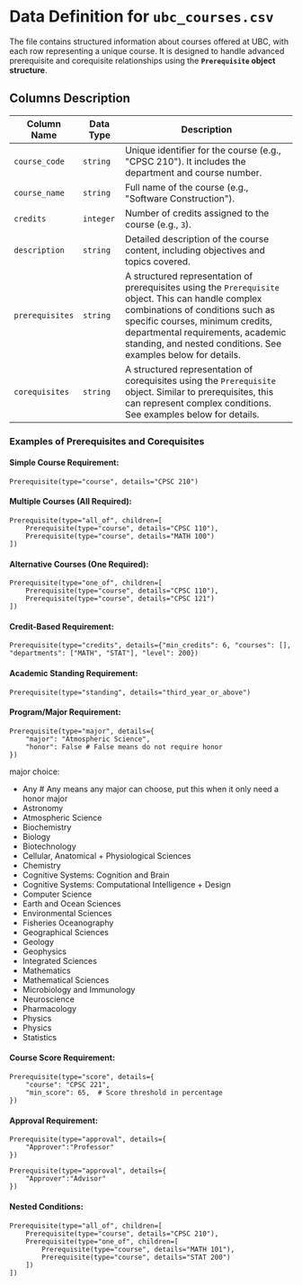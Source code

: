 # Data Definition for `ubc_courses.csv`

The file contains structured information about courses offered at UBC, with each row representing a unique course. It is designed to handle advanced prerequisite and corequisite relationships using the **`Prerequisite` object structure**.

## Columns Description

| **Column Name**    | **Data Type**      | **Description**                                                                 |
|--------------------|--------------------|---------------------------------------------------------------------------------|
| `course_code`      | `string`           | Unique identifier for the course (e.g., "CPSC 210"). It includes the department and course number. |
| `course_name`      | `string`           | Full name of the course (e.g., "Software Construction").                         |
| `credits`          | `integer`          | Number of credits assigned to the course (e.g., `3`).                           |
| `description`      | `string`           | Detailed description of the course content, including objectives and topics covered. |
| `prerequisites`    | `string`           | A structured representation of prerequisites using the `Prerequisite` object. This can handle complex combinations of conditions such as specific courses, minimum credits, departmental requirements, academic standing, and nested conditions. See examples below for details. |
| `corequisites`     | `string`           | A structured representation of corequisites using the `Prerequisite` object. Similar to prerequisites, this can represent complex conditions. See examples below for details. |

### Examples of Prerequisites and Corequisites

#### Simple Course Requirement:
```plaintext
Prerequisite(type="course", details="CPSC 210")
```

#### Multiple Courses (All Required):
```plaintext
Prerequisite(type="all_of", children=[
    Prerequisite(type="course", details="CPSC 110"),
    Prerequisite(type="course", details="MATH 100")
])
```

#### Alternative Courses (One Required):
```plaintext
Prerequisite(type="one_of", children=[
    Prerequisite(type="course", details="CPSC 110"),
    Prerequisite(type="course", details="CPSC 121")
])
```

#### Credit-Based Requirement:
```plaintext
Prerequisite(type="credits", details={"min_credits": 6, "courses": [], "departments": ["MATH", "STAT"], "level": 200})
```

#### Academic Standing Requirement:
```plaintext
Prerequisite(type="standing", details="third_year_or_above")
```

#### Program/Major Requirement:
```plaintext
Prerequisite(type="major", details={
    "major": "Atmospheric Science",
    "honor": False # False means do not require honor
})
```

major choice:             
- Any # Any means any major can choose, put this when it only need a honor major
- Astronomy
- Atmospheric Science
- Biochemistry
- Biology
- Biotechnology
- Cellular, Anatomical + Physiological Sciences
- Chemistry
- Cognitive Systems: Cognition and Brain
- Cognitive Systems: Computational Intelligence + Design
- Computer Science
- Earth and Ocean Sciences
- Environmental Sciences
- Fisheries Oceanography
- Geographical Sciences
- Geology
- Geophysics
- Integrated Sciences
- Mathematics
- Mathematical Sciences
- Microbiology and Immunology
- Neuroscience
- Pharmacology
- Physics
- Physics
- Statistics

#### Course Score Requirement:
```
Prerequisite(type="score", details={
    "course": "CPSC 221",
    "min_score": 65,  # Score threshold in percentage
})
```
    
#### Approval Requirement:
```
Prerequisite(type="approval", details={
    "Approver":"Professor"
})

Prerequisite(type="approval", details={
    "Approver":"Advisor"
})
```

#### Nested Conditions:
```plaintext
Prerequisite(type="all_of", children=[
    Prerequisite(type="course", details="CPSC 210"),
    Prerequisite(type="one_of", children=[
        Prerequisite(type="course", details="MATH 101"),
        Prerequisite(type="course", details="STAT 200")
    ])
])
```

